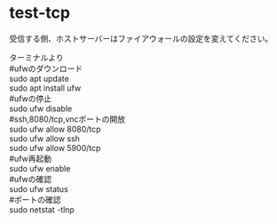 # test-tcp
受信する側、ホストサーバーはファイアウォールの設定を変えてください。

ターミナルより  
#ufwのダウンロード  
sudo apt update  
sudo apt install ufw  
#ufwの停止  
sudo ufw disable  
#ssh,8080/tcp,vncポートの開放  
sudo ufw allow 8080/tcp  
sudo ufw allow ssh  
sudo ufw allow 5900/tcp  
#ufw再起動  
sudo ufw enable  
#ufwの確認  
sudo ufw status  
#ポートの確認  
sudo netstat -tlnp
